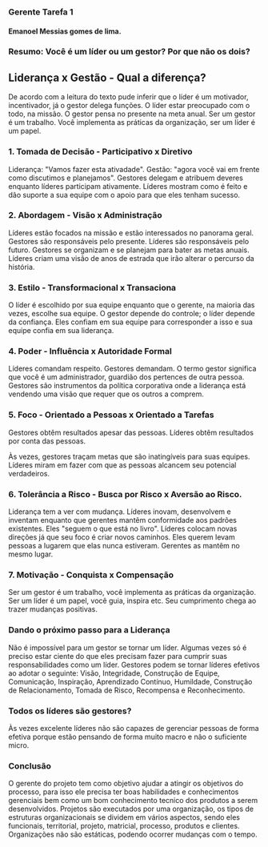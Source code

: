 ### Gerente Tarefa 1

#### Emanoel Messias gomes de lima.


### Resumo: Você é um líder ou um gestor? Por que não os dois?
## Liderança x Gestão - Qual a diferença?
De acordo com a leitura do texto pude inferir que o líder é um motivador, incentivador, já o gestor delega funções. 
O líder estar preocupado com o todo, na missão. O gestor pensa no presente na meta anual. Ser um gestor é um trabalho. 
Você implementa as práticas da organização, ser um líder é um papel.

### 1. Tomada de Decisão - Participativo x Diretivo

 Liderança: "Vamos fazer esta ativadade". Gestão: "agora você vai em frente como discutimos e planejamos".
 Gestores delegam e atribuem deveres enquanto líderes participam ativamente. Líderes mostram como é feito e
 dão suporte a sua equipe com o apoio para que eles tenham sucesso. 
 
 ### 2. Abordagem - Visão x Administração 
 
 Líderes estão focados na missão e estão interessados no panorama geral. Gestores são responsáveis pelo presente. Líderes 
 são responsáveis pelo futuro. Gestores se organizam e se planejam para bater as metas anuais. Líderes criam uma visão
 de anos de estrada que irão alterar o percurso da história.
 
### 3. Estilo - Transformacional x Transaciona

O líder é escolhido por sua equipe enquanto que o gerente, na maioria das vezes, escolhe sua equipe. O gestor depende do controle; o líder depende da confiança. Eles confiam em sua equipe para corresponder a isso e sua equipe confia em sua liderança.

### 4. Poder - Influência x Autoridade Formal

Líderes comandam respeito. Gestores demandam. O termo gestor significa que você é um administrador, guardião dos pertences de outra pessoa. Gestores são instrumentos da política corporativa onde a liderança está vendendo uma visão que requer que os outros a comprem.

### 5. Foco - Orientado a Pessoas x Orientado a Tarefas

Gestores obtêm resultados apesar das pessoas. Líderes obtêm resultados por conta das pessoas.

Às vezes, gestores traçam metas que são inatingíveis para suas equipes. Líderes miram em fazer com que as pessoas alcancem seu potencial verdadeiros.

 ### 6. Tolerância a Risco - Busca por Risco x Aversão ao Risco. 

Liderança tem a ver com mudança. Líderes inovam, desenvolvem e inventam enquanto que gerentes mantêm conformidade aos padrões existentes. Eles "seguem o que está no livro". Líderes colocam novas direções já que seu foco é criar novos caminhos. Eles querem levam pessoas a lugarem que elas nunca estiveram. Gerentes as mantêm no mesmo lugar.

### 7. Motivação - Conquista x Compensação

Ser um gestor é um trabalho, você implementa as práticas da organização. Ser um líder é um papel, você guia, inspira etc. Seu cumprimento chega ao trazer mudanças positivas.

### Dando o próximo passo para a Liderança

Não é impossível para um gestor se tornar um líder. Algumas vezes só é preciso estar ciente do que eles precisam fazer para cumprir suas responsabilidades como um líder. Gestores podem se tornar líderes efetivos ao adotar o seguinte: Visão, Integridade, Construção de Equipe, Comunicação, Inspiração, Aprendizado Contínuo, Humildade, Construção de Relacionamento, Tomada de Risco, Recompensa e Reconhecimento.

### Todos os líderes são gestores?

Às vezes excelente líderes não são capazes de gerenciar pessoas de forma efetiva porque estão pensando de forma muito macro e não o suficiente micro.

### Conclusão

O gerente do projeto tem como objetivo ajudar a atingir os objetivos do processo,
para isso ele precisa ter boas habilidades e conhecimentos gerenciais bem como um bom
conhecimento tecnico dos produtos a serem desenvolvidos. Projetos são executados por uma organização,
os tipos de estruturas organizacionais se dividem em vários aspectos, sendo eles funcionais, territorial,
projeto, matricial, processo, produtos e clientes. 
Organizações não são estáticas, podendo ocorrer mudanças com o tempo.



